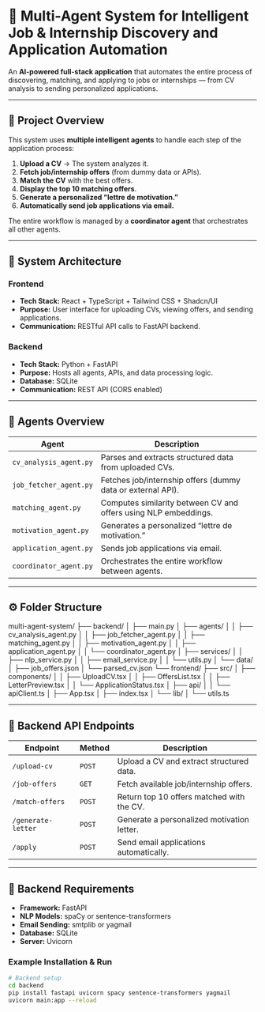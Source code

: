 # 🤖 Multi-Agent System for Intelligent Job & Internship Discovery and Application Automation

An **AI-powered full-stack application** that automates the entire process of discovering, matching, and applying to jobs or internships — from CV analysis to sending personalized applications.

---

## 🚀 Project Overview

This system uses **multiple intelligent agents** to handle each step of the application process:

1. **Upload a CV** → The system analyzes it.
2. **Fetch job/internship offers** (from dummy data or APIs).
3. **Match the CV** with the best offers.
4. **Display the top 10 matching offers**.
5. **Generate a personalized “lettre de motivation.”**
6. **Automatically send job applications via email.**

The entire workflow is managed by a **coordinator agent** that orchestrates all other agents.

---

## 🧠 System Architecture

### **Frontend**
- **Tech Stack:** React + TypeScript + Tailwind CSS + Shadcn/UI
- **Purpose:** User interface for uploading CVs, viewing offers, and sending applications.
- **Communication:** RESTful API calls to FastAPI backend.

### **Backend**
- **Tech Stack:** Python + FastAPI
- **Purpose:** Hosts all agents, APIs, and data processing logic.
- **Database:** SQLite
- **Communication:** REST API (CORS enabled)

---

## 🧩 Agents Overview

| Agent | Description |
|--------|-------------|
| `cv_analysis_agent.py` | Parses and extracts structured data from uploaded CVs. |
| `job_fetcher_agent.py` | Fetches job/internship offers (dummy data or external API). |
| `matching_agent.py` | Computes similarity between CV and offers using NLP embeddings. |
| `motivation_agent.py` | Generates a personalized “lettre de motivation.” |
| `application_agent.py` | Sends job applications via email. |
| `coordinator_agent.py` | Orchestrates the entire workflow between agents. |

---

## ⚙️ Folder Structure

multi-agent-system/
├── backend/
│ ├── main.py
│ ├── agents/
│ │ ├── cv_analysis_agent.py
│ │ ├── job_fetcher_agent.py
│ │ ├── matching_agent.py
│ │ ├── motivation_agent.py
│ │ ├── application_agent.py
│ │ └── coordinator_agent.py
│ ├── services/
│ │ ├── nlp_service.py
│ │ ├── email_service.py
│ │ └── utils.py
│ └── data/
│ ├── job_offers.json
│ └── parsed_cv.json
└── frontend/
├── src/
│ ├── components/
│ │ ├── UploadCV.tsx
│ │ ├── OffersList.tsx
│ │ ├── LetterPreview.tsx
│ │ └── ApplicationStatus.tsx
│ ├── api/
│ │ └── apiClient.ts
│ ├── App.tsx
│ ├── index.tsx
│ └── lib/
│ └── utils.ts



---

## 🔗 Backend API Endpoints

| Endpoint | Method | Description |
|-----------|---------|-------------|
| `/upload-cv` | `POST` | Upload a CV and extract structured data. |
| `/job-offers` | `GET` | Fetch available job/internship offers. |
| `/match-offers` | `POST` | Return top 10 offers matched with the CV. |
| `/generate-letter` | `POST` | Generate a personalized motivation letter. |
| `/apply` | `POST` | Send email applications automatically. |

---

## 🧠 Backend Requirements

- **Framework:** FastAPI
- **NLP Models:** spaCy or sentence-transformers
- **Email Sending:** smtplib or yagmail
- **Database:** SQLite
- **Server:** Uvicorn

### Example Installation & Run

```bash
# Backend setup
cd backend
pip install fastapi uvicorn spacy sentence-transformers yagmail
uvicorn main:app --reload
